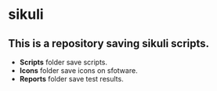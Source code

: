 # sikuli
This is a repository saving sikuli scripts.
--- 
- **Scripts** folder save scripts.
- **Icons** folder save icons on sfotware.
- **Reports** folder save test results.
